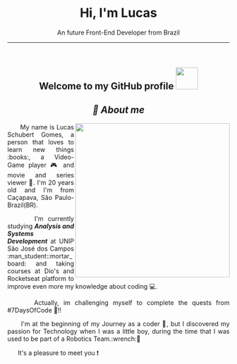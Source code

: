 <header>
  <h1 align="center"><strong>Hi, I'm Lucas</strong></h1>
  <p align="center">An future Front-End Developer from Brazil<p><hr>
</header>

<body>
    <h2 align="center">Welcome to my GitHub profile <img src="https://user-images.githubusercontent.com/103296710/168143221-8c65d04c-eef2-4122-a280-2adca415b02a.gif" width="50px"</h2>
  <h2 align="center"> <strong><em> 📍 About me</em></strong></h2>
  <p align="justify">
    <img src="https://user-images.githubusercontent.com/103296710/168145504-7309e166-e617-44f4-aedb-20e3a7fb2c31.gif" width="350px" align="right">
  </P>
  <P align="justify">
  &nbsp &nbsp &nbsp My name is Lucas Schubert Gomes, a person that loves to learn new things :books:, a Video-Game player 🎮 and movie and series viewer 📸. I'm 20 years old and I'm from Caçapava, São Paulo-Brazil(BR). 
  </P>
  <P align="justify">
    &nbsp &nbsp &nbsp I'm currently studying <strong><em>Analysis and Systems Development</em></strong> at UNIP São José dos Campos :man_student::mortar_board: and taking courses at Dio's and Rocketseat platform to improve even more my knowledge about coding 💻.
  </p>
  <P align="justify">
        &nbsp &nbsp &nbsp Actually, im challenging myself to complete the quests from #7DaysOfCode 📆!!
  </P>
<p align="justify">
        &nbsp &nbsp &nbsp I'm at the beginning of my Journey as a coder 🚀, but I discovered my passion for Technology when I was a little boy, during the time that I was used to be part of a Robotics Team.:wrench:🤖
  </p>
  <p align="justify">
        &nbsp &nbsp &nbsp It's a pleasure to meet you ❗
   </P>
  </body>
